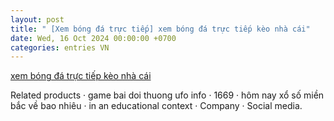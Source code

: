 ```yaml
---
layout: post
title: " [Xem bóng đá trực tiếp] xem bóng đá trực tiếp kèo nhà cái"
date: Wed, 16 Oct 2024 00:00:00 +0700
categories: entries VN
---
```

[xem bóng đá trực tiếp kèo nhà cái](https://tietkiemnangluong.com.vn/x%E1%BB%95-s%E1%BB%91-247.com.htm)

Related products · game bai doi thuong ufo info · 1669 · hôm nay xổ số miền bắc về bao nhiêu · in an educational context · Company · Social media.

